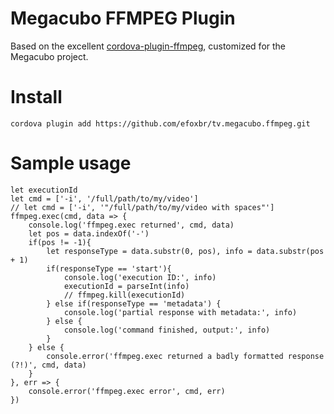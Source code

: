 # Megacubo FFMPEG Plugin

Based on the excellent [cordova-plugin-ffmpeg](https://github.com/adminy/cordova-plugin-ffmpeg), customized for the Megacubo project.

# Install

```
cordova plugin add https://github.com/efoxbr/tv.megacubo.ffmpeg.git
```

# Sample usage

```
let executionId
let cmd = ['-i', '/full/path/to/my/video']
// let cmd = ['-i', '"/full/path/to/my/video with spaces"']
ffmpeg.exec(cmd, data => {
	console.log('ffmpeg.exec returned', cmd, data)
	let pos = data.indexOf('-')
	if(pos != -1){
		let responseType = data.substr(0, pos), info = data.substr(pos + 1)
		if(responseType == 'start'){
			console.log('execution ID:', info)
			executionId = parseInt(info)
			// ffmpeg.kill(executionId)
		} else if(responseType == 'metadata') {
			console.log('partial response with metadata:', info)
		} else {
			console.log('command finished, output:', info)
		}
	} else {
		console.error('ffmpeg.exec returned a badly formatted response (?!)', cmd, data)
	}
}, err => {
	console.error('ffmpeg.exec error', cmd, err)
})
```
